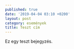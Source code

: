 ```yaml
---
published: true
date: '2019-04-04 03:10 +0200'
layout: post
category: események
title: Teszt cím
---
```

Ez egy teszt bejegyzés.

